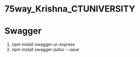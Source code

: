 # 75way_Krishna_CTUNIVERSITY

# Swagger

1. npm install swagger-ui-express
2. npm install swagger-jsdoc --save
